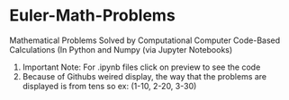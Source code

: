# Euler-Math-Problems
Mathematical Problems Solved by Computational Computer Code-Based Calculations (In Python and Numpy (via Jupyter Notebooks)
<ol>
  <li> Important Note: For .ipynb files click on preview to see the code </li>
  <li> Because of Githubs weired display, the way that the problems are displayed is from tens so ex: (1-10, 2-20, 3-30) </li>
 </ol>
